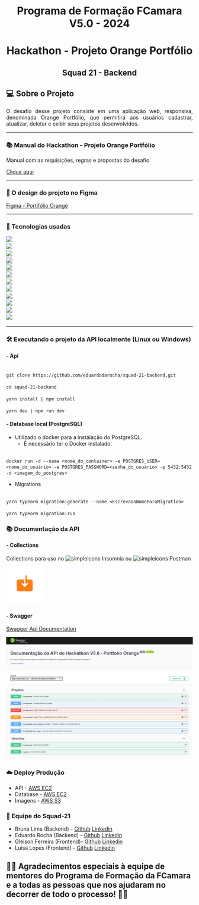 <div align="center">
 <h1>Programa de Formação FCamara V5.0 - 2024</h1>
 <h1>Hackathon - Projeto Orange Portfólio </h1>
 <h2>Squad 21 -  Backend<h2>
</div>

## 💻 Sobre o Projeto

<p align="justify">O desafio desse projeto consiste em uma aplicação web, responsiva, denominada Orange Portfólio, que permitirá aos usuários cadastrar, atualizar, deletar e exibir seus projetos desenvolvidos.
</p>

---

### 📚 Manual do Hackathon - Projeto Orange Portfólio

<p> Manual com as requisições, regras e propostas do desafio </p>

[Clique aqui](./Manual%20do%20Hackathon%20-%20Programa%20de%20Formação%20Season%205.pdf)

---

### 📐 O design do projeto no Figma

[Figma - Portifólio Orange](https://www.figma.com/file/utDx59m5Opz1lDSN1J4r9I/Desafio---Programa-de-Forma%C3%A7%C3%A3o-5.0?type=design&mode=design&t=upUd2uD97JqrEuYN-0)

---

### 💾 Tecnologias usadas

[<img src = "https://img.shields.io/badge/github-D7D7D7.svg?&style=for-the-badge&logo=github&logoColor=white"><br>](https://github.com/)
<img src = "https://img.shields.io/badge/javascript-black?style=for-the-badge&logo=javascript"><br>
[<img src = "https://img.shields.io/badge/Nodejs-white?style=for-the-badge&logo=nodedotjs">](https://nodejs.org/)<br>
[<img src = "https://img.shields.io/badge/typescript-lightblue?style=for-the-badge&logo=typescript">](https://www.typescriptlang.org/)<br>
[<img src = "https://img.shields.io/badge/express-black?style=for-the-badge&logo=express">](https://expressjs.com/)<br>
[<img src = "https://img.shields.io/badge/swagger-darkgreen?style=for-the-badge&logo=swagger">](https://swagger.io)<br>
[<img src = "https://img.shields.io/badge/PostgreSQL-black?style=for-the-badge&logo=PostgreSQL">](https://www.postgresql.org/)<br>
[<img src = "https://img.shields.io/badge/TypeORM-E83524?style=for-the-badge&logo=typeform">](https://typeorm.io/)<br>
[<img src = "https://img.shields.io/badge/Bcryptjs-black?style=for-the-badge&logo=letsencrypt">](https://www.npmjs.com/package/bcryptjs)<br>
[<img src = "https://img.shields.io/badge/jsonwebtokens-black?style=for-the-badge&logo=jsonwebtokens">](https://www.npmjs.com/package/jsonwebtoken)<br>
[<img src = "https://img.shields.io/badge/AWS-black?style=for-the-badge&logo=amazonaws">](https://aws.amazon.com/pt/)<br>
[<img src = "https://img.shields.io/badge/docker-white?style=for-the-badge&logo=docker">](https://www.docker.com/)<br>

---

### 🛠️ Executando o projeto da API localmente (Linux ou Windows)

#### - Api

````

git clone https://github.com/eduardodarocha/squad-21-backend.git

cd squad-21-backend

yarn install | npm install

yarn dev | npm run dev
````

#### - Database local (PostgreSQL)

- Utilizado o docker para a instalação do PostgreSQL.
  - É necessário ter o Docker instalado.

````

docker run -d --name <nome_do_container> -e POSTGRES_USER=<nome_do_usuário> -e POSTGRES_PASSWORD=<senha_do_usuário> -p 5432:5432 -d <imagem_do_postgres>

````

- Migrations

````

yarn typeorm migration:generate --name <EscrevaUnNomeParaMigration>

yarn typeorm migration:run

````

### 📚 Documentação da API

#### - Collections

<p>Collections para uso no <img src="https://cdn.simpleicons.org/insomnia/purple" height="20" width="20" alt="simpleicons" /> Insomnia ou <img src="https://cdn.simpleicons.org/postman/coral" height="20" width="20" alt="simpleicons" /> Postman</p>

[![alt text](image-3.png)](./collections_proj_portfolio_orange.json)

#### - Swagger

[Swagger Api Documentation](https://api.eduardorocha.dev/api-docs/)

[![Swagger](Swagger.jpg)](https://api.eduardorocha.dev/api-docs/)

### ☁️ Deploy Produção

- API - [AWS EC2](https://aws.amazon.com/pt/ec2/ "Capacidade de computação segura e redimensionável para praticamente qualquer workload")
- Database - [AWS EC2](https://aws.amazon.com/pt/ec2/ "Capacidade de computação segura e redimensionável para praticamente qualquer workload")
- Imagens - [AWS S3](https://aws.amazon.com/pt/s3/ "Armazenamento de objetos construído para armazenar e recuperar qualquer volume de dados de qualquer loca")


### 🚀 Equipe do Squad-21

- Bruna Lima (Backend) - [Github](https://github.com/BruFurtado) [Linkedin](https://www.linkedin.com/in/brunalima)
- Eduardo Rocha (Backend) - [Github](https://github.com/eduardodarocha) [Linkedin](https://www.linkedin.com/in/eduardo-rocha-dev/)
- Gleison Ferreira (Frontend)- [Github](https://github.com/gleisonfernandes) [Linkedin](https://www.linkedin.com/in/gleison-fernandes-da-silva-54b907105/)
- Luisa Lopes (Frontend) - [Github](https://github.com/herlocksholmes1888) [Linkedin](https://www.linkedin.com/in/luisa-frugoli-valente-lopes-b5b533231/)


## 👏🏼 Agradecimentos especiais à equipe de mentores do Programa de Formação da FCamara e a todas as pessoas que nos ajudaram no decorrer de todo o processo! 🙏🏻
